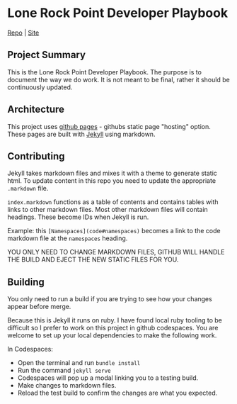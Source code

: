 # Lone Rock Point Developer Playbook

[Repo](https://github.com/Lone-Rock-Point/Lone-Rock-Point.github.io) | [Site](https://lone-rock-point.github.io/)

## Project Summary

This is the Lone Rock Point Developer Playbook. The purpose is to document the way we do work. It is not meant to be final, rather it should be continuously updated.

## Architecture

This project uses [github pages](https://pages.github.com) - githubs static page "hosting" option. These pages are built with [Jekyll](https://docs.github.com/en/pages/setting-up-a-github-pages-site-with-jekyll) using markdown. 

## Contributing

Jekyll takes markdown files and mixes it with a theme to generate static html. To update content in this repo you need to update the appropriate `.markdown` file.

`index.markdown` functions as a table of contents and contains tables with links to other markdown files. Most other markdown files will contain headings. These become IDs when Jekyll is run. 

Example: this `[Namespaces](code#namespaces)` becomes a link to the code markdown file at the `namespaces` heading. 

YOU ONLY NEED TO CHANGE MARKDOWN FILES, GITHUB WILL HANDLE THE BUILD AND EJECT THE NEW STATIC FILES FOR YOU.

## Building

You only need to run a build if you are trying to see how your changes appear before merge.

Because this is Jekyll it runs on ruby. I have found local ruby tooling to be difficult so I prefer to work on this project in github codespaces. You are welcome to set up your local dependencies to make the following work.

In Codespaces: 
* Open the terminal and run `bundle install`
* Run the command `jekyll serve`
* Codespaces will pop up a modal linking you to a testing build.
* Make changes to markdown files.
* Reload the test build to confirm the changes are what you expected.
